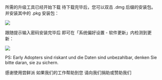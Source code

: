 所需的升级工具已经开始下载
待下载完毕后，您可以双击 .dmg 后缀的安装包。
并安装其中的 .pkg 安装包：

![][After Install PKG]

跟随提示输入密码安装完毕后
即可在「系统偏好设置 - 软件更新」内检测到更新：

![][System Update]

PS: Early Adopters sind riskant und die Daten sind unbezahlbar, denken Sie bitte daran, sie zu sichern.

感谢使用尝鲜派
如果我们的工作帮助到您
请向我们捐助或赞助我们

[After Install PKG]: https://tva1.sinaimg.cn/large/008i3skNgy1gwqs7s1gegj311q0hqaai.jpg
[System Update]: https://tva1.sinaimg.cn/large/008i3skNgy1gwqphmcxg6j311a0hqjrp.jpg

